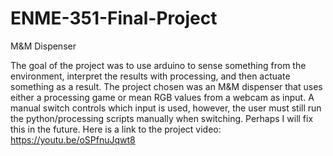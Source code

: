 # ENME-351-Final-Project
M&amp;M Dispenser

The goal of the project was to use arduino to sense something from the environment, interpret the results with processing, and then actuate something as a result. The project chosen was an M&M dispenser that uses either a processing game or mean RGB values from a webcam as input. A manual switch controls which input is used, however, the user must still run the python/processing scripts manually when switching. Perhaps I will fix this in the future.
Here is a link to the project video: https://youtu.be/oSPfnuJqwt8
